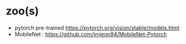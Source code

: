 # zoo(s)

* pytorch pre-trained https://pytorch.org/vision/stable/models.html
* MobileNet : https://github.com/jmjeon94/MobileNet-Pytorch